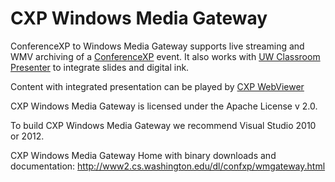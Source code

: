 CXP Windows Media Gateway
=========================

ConferenceXP to Windows Media Gateway supports live streaming and WMV archiving of a [ConferenceXP](http://github.com/conferencexp/conferencexp) event.  It also works with [UW Classroom Presenter](http://github.com/classroompresenter/cp3) to integrate slides and digital ink.

Content with integrated presentation can be played by [CXP WebViewer](http://github.com/fvideon/webviewer)

CXP Windows Media Gateway is licensed under the Apache License v 2.0.

To build CXP Windows Media Gateway we recommend Visual Studio 2010 or 2012.  

CXP Windows Media Gateway Home with binary downloads and documentation: http://www2.cs.washington.edu/dl/confxp/wmgateway.html

